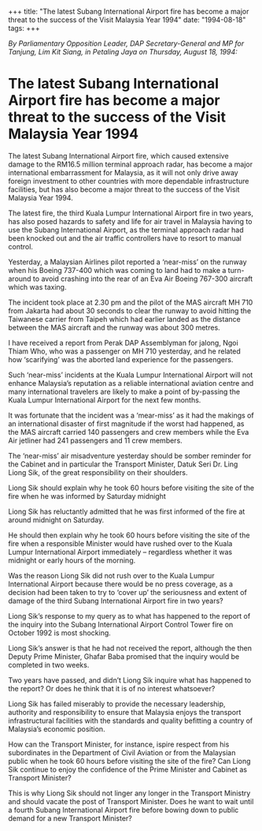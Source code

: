 +++ 
title: "The latest Subang International Airport fire has become a major threat to the success of the Visit Malaysia Year 1994"
date: "1994-08-18"
tags:
+++

_By Parliamentary Opposition Leader, DAP Secretary-General and MP for Tanjung, Lim Kit Siang, in Petaling Jaya on Thursday, August 18, 1994:_

# The latest Subang International Airport fire has become a major threat to the success of the Visit Malaysia Year 1994

The latest Subang International Airport fire, which caused extensive damage to the RM16.5 million terminal approach radar, has become a major international embarrassment for Malaysia, as it will not only drive away foreign investment to other countries with more dependable infrastructure facilities, but has also become a major threat to the success of the Visit Malaysia Year 1994.</u>

The latest fire, the third Kuala Lumpur International Airport fire in two years, has also posed hazards to safety and life for air travel in Malaysia having to use the Subang International Airport, as the terminal approach radar had been knocked out and the air traffic controllers have to resort to manual control.

Yesterday, a Malaysian Airlines pilot reported a ‘near-miss’ on the runway when his Boeing 737-400 which was coming to land had to make a turn-around to avoid crashing into the rear of an Eva Air Boeing 767-300 aircraft which was taxing.

The incident took place at 2.30 pm and the pilot of the MAS aircraft MH 710 from Jakarta had about 30 seconds to clear the runway to avoid hitting the Taiwanese carrier from Taipeh which had earlier landed as the distance between the MAS aircraft and the runway was about 300 metres.

I have received a report from Perak DAP Assemblyman for jalong, Ngoi Thiam Who, who was a passenger on MH 710 yesterday, and he related how ‘scarifying’ was the aborted land experience for the passengers.

Such ‘near-miss’ incidents at the Kuala Lumpur International Airport will not enhance Malaysia’s reputation as a reliable international aviation centre and many international travelers are likely to make a point of by-passing the Kuala Lumpur International Airport for the next few months.

It was fortunate that the incident was a ‘mear-miss’ as it had the makings of an international disaster of first magnitude if the worst had happened, as the MAS aircraft carried 140 passengers and crew members while the Eva Air jetliner had 241 passengers and 11 crew members.

The ‘near-miss’ air misadventure yesterday should be somber reminder for the Cabinet and in particular the Transport Minister, Datuk Seri Dr. Ling Liong Sik, of the great responsibility on their shoulders.

Liong Sik should explain why he took 60 hours before visiting the site of the fire when he was informed by Saturday midnight

Liong Sik has reluctantly admitted that he was first informed of the fire at around midnight on Saturday.

He should then explain why he took 60 hours before visiting the site of the fire when a responsible Minister would have rushed over to the Kuala Lumpur International Airport immediately – regardless whether it was midnight or early hours of the morning.

Was the reason Liong Sik did not rush over to the Kuala Lumpur International Airport because there would be no press coverage, as a decision had been taken to try to ‘cover up’ the seriousness and extent of damage of the third Subang International Airport fire in two years?

Liong Sik’s response to my query as to what has happened to the report of the inquiry into the Subang International Airport Control Tower fire on October 1992 is most shocking.

Liong Sik’s answer is that he had not received the report, although the then Deputy Prime Minister, Ghafar Baba promised that the inquiry would be completed in two weeks.

Two years have passed, and didn’t Liong Sik inquire what has happened to the report? Or does he think that it is of no interest whatsoever?

Liong Sik has failed miserably to provide the necessary leadership, authority and responsibility to ensure that Malaysia enjoys the transport infrastructural facilities with the standards and quality befitting a country of Malaysia’s economic position.

How can the Transport Minister, for instance, ispire respect from his subordinates in the Department of Civil Aviation or from the Malaysian public when he took 60 hours before visiting the site of the fire? Can Liong Sik continue to enjoy the confidence of the Prime Minister and Cabinet as Transport Minister?

This is why Liong Sik should not linger any longer in the Transport Ministry and should vacate the post of Transport Minister. Does he want to wait until a fourth Subang International Airport fire before bowing down to public demand for a new Transport Minister?
 
